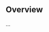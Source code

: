 <!-- Note: Please must use one of our issue templates to file an issue! 🛑 -->
<!-- 👉 https://github.com/JoshuaKGoldberg/without-undefined-properties/issues/new/choose 👈 -->
<!-- **Issues that should have been filed with a template will be closed without action, and we will ask you to use a template.** -->

<!-- This blank issue template is only for issues that don't fit any of the templates. -->

## Overview

...
